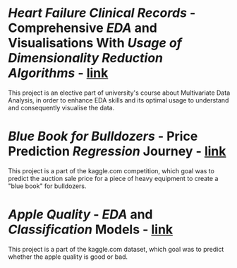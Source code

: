 # *Heart Failure Clinical Records* - Comprehensive ***EDA*** and Visualisations With ***Usage of Dimensionality Reduction Algorithms*** - [link](https://www.kaggle.com/code/bartoszkamyk/comprehensive-eda-and-visualisations)
This project is an elective part of university's course about Multivariate Data Analysis, in order to enhance EDA skills and its optimal usage to understand and consequently visualise the data.

# *Blue Book for Bulldozers* - Price Prediction ***Regression*** Journey - [link](https://www.kaggle.com/code/igiengineer/prediction-bulldozer-sale-prices)
This project is a part of the kaggle.com competition, which goal was to predict the auction sale price for a piece of heavy equipment to create a "blue book" for bulldozers.

# *Apple Quality* - ***EDA*** and ***Classification*** Models - [link](https://www.kaggle.com/code/igiengineer/simple-eda-and-classification-models)
This project is a part of the kaggle.com dataset, which goal was to predict whether the apple quality is good or bad.
